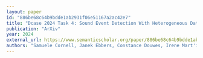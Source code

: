 ```yaml
---
layout: paper
id: "886be68c64b9bdde1ab2931f06e51167a2ac42e7"
title: "Dcase 2024 Task 4: Sound Event Detection With Heterogeneous Data And Missing Labels"
publication: "ArXiv"
year: 2024
external_url: https://www.semanticscholar.org/paper/886be68c64b9bdde1ab2931f06e51167a2ac42e7
authors: "Samuele Cornell, Janek Ebbers, Constance Douwes, Irene Mart'in-Morat'o, Manu Harju, A. Mesaros, Romain Serizel"
---
```

